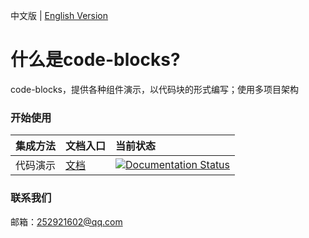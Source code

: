 中文版 | [English Version](./README_en.md)


# 什么是code-blocks?
code-blocks，提供各种组件演示，以代码块的形式编写；使用多项目架构

### 开始使用

|集成方法|文档入口|当前状态|
|:----|:-----|:-----|
|代码演示|[文档](https://code-blocks.readthedocs.io/zh_CN/latest/)|[![Documentation Status](https://readthedocs.org/projects/code-blocks/badge/?version=latest)](https://code-blocks.readthedocs.io/zh_CN/latest/?badge=latest)|


### 联系我们
邮箱：252921602@qq.com




